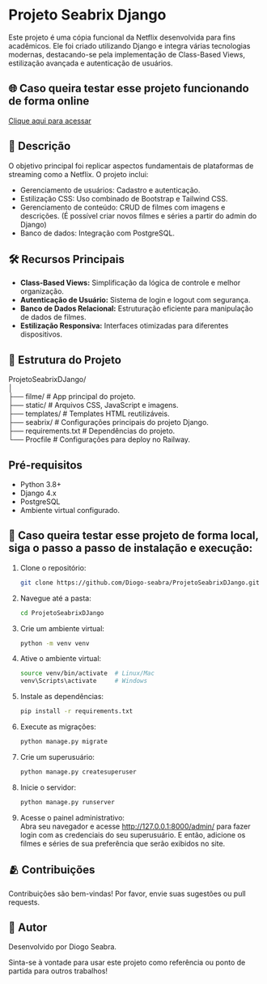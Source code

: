 # Projeto Seabrix Django

Este projeto é uma cópia funcional da Netflix desenvolvida para fins acadêmicos. Ele foi criado utilizando Django e integra várias tecnologias modernas, destacando-se pela implementação de Class-Based Views, estilização avançada e autenticação de usuários.

## 🌐 Caso queira testar esse projeto funcionando de forma online

[Clique aqui para acessar](https://djangoseabrix-production.up.railway.app/ "target=_blank")

## 📝 Descrição

O objetivo principal foi replicar aspectos fundamentais de plataformas de streaming como a Netflix. O projeto inclui:

* Gerenciamento de usuários: Cadastro e autenticação.
* Estilização CSS: Uso combinado de Bootstrap e Tailwind CSS.
* Gerenciamento de conteúdo: CRUD de filmes com imagens e descrições. (É possível criar novos filmes e séries a partir do admin do Django)
* Banco de dados: Integração com PostgreSQL.

## 🛠️ Recursos Principais

* **Class-Based Views:** Simplificação da lógica de controle e melhor organização.
* **Autenticação de Usuário:** Sistema de login e logout com segurança.
* **Banco de Dados Relacional:** Estruturação eficiente para manipulação de dados de filmes.
* **Estilização Responsiva:** Interfaces otimizadas para diferentes dispositivos.

## 📂 Estrutura do Projeto

ProjetoSeabrixDJango/ <br>
│ <br>
├── filme/               # App principal do projeto.  <br>
├── static/              # Arquivos CSS, JavaScript e imagens. <br>
├── templates/           # Templates HTML reutilizáveis. <br>
├── seabrix/             # Configurações principais do projeto Django. <br>
├── requirements.txt     # Dependências do projeto. <br>
└── Procfile             # Configurações para deploy no Railway. <br>

## Pré-requisitos

* Python 3.8+
* Django 4.x
* PostgreSQL
* Ambiente virtual configurado.


## 🚀 Caso queira testar esse projeto de forma local, siga o passo a passo de instalação e execução:

1. Clone o repositório:
   ```bash
   git clone https://github.com/Diogo-seabra/ProjetoSeabrixDJango.git

2. Navegue até a pasta:
   ```bash
   cd ProjetoSeabrixDJango
   
3. Crie um ambiente virtual:
   ````bash
   python -m venv venv
   
4. Ative o ambiente virtual:
   ````bash
   source venv/bin/activate  # Linux/Mac
   venv\Scripts\activate     # Windows
   
4. Instale as dependências:
   ````bash
   pip install -r requirements.txt

5. Execute as migrações:
   ````bash
   python manage.py migrate

6. Crie um superusuário:
   ````bash
   python manage.py createsuperuser

7. Inicie o servidor:
   ````bash
   python manage.py runserver
   
8. Acesse o painel administrativo: <br>
   Abra seu navegador e acesse http://127.0.0.1:8000/admin/ para fazer login com as credenciais do seu superusuário. E então, adicione os filmes e séries de sua preferência que serão exibidos no site.

## 🫂 Contribuições

Contribuições são bem-vindas! Por favor, envie suas sugestões ou pull requests.

## 👤 Autor

Desenvolvido por Diogo Seabra.

Sinta-se à vontade para usar este projeto como referência ou ponto de partida para outros trabalhos!



   
